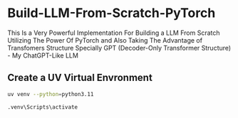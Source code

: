 # Build-LLM-From-Scratch-PyTorch

This Is a Very Powerful Implementation For Building a LLM From Scratch Utilizing The Power Of PyTorch and Also Taking The Advantage of Transfomers Structure Specially GPT (Decoder-Only Transformer Structure) - My ChatGPT-Like LLM

## Create a UV Virtual Envronment

```bash
uv venv --python=python3.11
```

```bash
.venv\Scripts\activate
```
